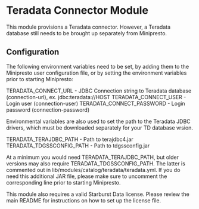 # Teradata Connector Module
This module provisions a Teradata connector. However, a Teradata database still needs to be brought up separately from Minipresto.

## Configuration

The following environment variables need to be set, by adding them to the Minipresto user configuration file, or by setting the environment variables prior to starting Minipresto:

TERADATA_CONNECT_URL - JDBC Connection string to Teradata database (connection-url), ex. jdbc:teradata://HOST
TERADATA_CONNECT_USER - Login user (connection-user)
TERADATA_CONNECT_PASSWORD - Login password (connection-password)

Environmental variables are also used to set the path to the Teradata JDBC drivers, which must be downloaded separately for your TD database vrsion. 

TERADATA_TERAJDBC_PATH - Path to terajdbc4.jar
TERADATA_TDGSSCONFIG_PATH - Path to tdgssconfig.jar

At a minimum you would need TERADATA_TERAJDBC_PATH, but older versions may also require TERADATA_TDGSSCONFIG_PATH. The latter is commented out in lib/modules/catalog/teradata/teradata.yml. If you do need this additional JAR file, please make sure to uncomment the corresponding line prior to starting Minipresto.

This module also requires a valid Starburst Data license. Please review the main README for instructions on how to set up the license file.
